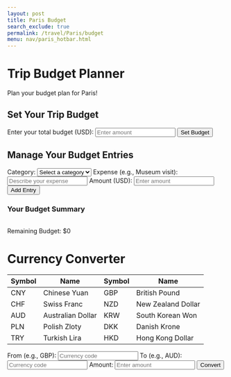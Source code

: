 ```yaml
---
layout: post
title: Paris Budget
search_exclude: true
permalink: /travel/Paris/budget
menu: nav/paris_hotbar.html
---
```

<link rel="stylesheet" href="{{ site.baseurl }}/assets/css/travel/budget.css"> 
<div class="header">
    <h1>Trip Budget Planner</h1>
    <p>Plan your budget plan for Paris!</p>
</div>
<div class="form-container">
    <h2>Set Your Trip Budget</h2>
    <form id="budgetForm">
        <label for="budget">Enter your total budget (USD):</label>
        <input type="number" id="budget" name="budget" required placeholder="Enter amount" step="0.01">
        <button type="submit">Set Budget</button>
    </form>
    <div id="budgetStatus"></div> 
</div>
<div class="container">
    <div class="form-container">
        <h2>Manage Your Budget Entries</h2>
        <form id="entryForm">
            <label for="category">Category:</label>
            <select id="category" name="category" required>
                <option value="">Select a category</option>
                <option value="Activities">Activities</option>
                <option value="Hotels">Hotels</option>
                <option value="Transportation">Transportation</option>
                <option value="Food">Food</option>
                <option value="Other">Other</option>
            </select>
            <label for="expense">Expense (e.g., Museum visit):</label>
            <input type="text" id="expense" name="expense" required placeholder="Describe your expense">
            <label for="entryAmount">Amount (USD):</label>
            <input type="number" id="entryAmount" name="entryAmount" required placeholder="Enter amount" step="0.01">
            <button type="submit">Add Entry</button>
        </form>
    </div>
</div>
<div class="container">
    <div class="budget-summary" id="budgetSummary">
        <h3>Your Budget Summary</h3>
        <table id="budgeting-table"></table>
    </div>
    <div id="remaining-budget-container">
        <p>Remaining Budget: <span id="remaining-budget">$0</span></p>
    </div>
</div>
<div class="container">
    <h1>Currency Converter</h1>
    <table>
        <thead>
            <tr>
                <th>Symbol</th><th>Name</th><th>Symbol</th><th>Name</th>
            </tr>
        </thead>
        <tbody>
            <tr>
                <td>CNY</td><td>Chinese Yuan</td><td>GBP</td><td>British Pound</td>
            </tr>
            <tr>
                <td>CHF</td><td>Swiss Franc</td><td>NZD</td><td>New Zealand Dollar</td>
            </tr>
            <tr>
                <td>AUD</td><td>Australian Dollar</td><td>KRW</td><td>South Korean Won</td>
            </tr>
            <tr>
                <td>PLN</td><td>Polish Zloty</td><td>DKK</td><td>Danish Krone</td>
            </tr>
            <tr>
                <td>TRY</td><td>Turkish Lira</td><td>HKD</td><td>Hong Kong Dollar</td>
            </tr>
        </tbody>
    </table>
    <div class="form-container">
        <label for="have">From (e.g., GBP):</label>
        <input type="text" id="have" placeholder="Currency code" required>
        <label for="want">To (e.g., AUD):</label>
        <input type="text" id="want" placeholder="Currency code" required>
        <label for="amount">Amount:</label>
        <input type="number" id="amount" placeholder="Enter amount" required>
        <button id="convertButton">Convert</button>
    </div>
    <div id="conversionResult"></div>
</div>

<script type="module">
    import { pythonURI, fetchOptions } from '{{site.baseurl}}/assets/js/api/config.js';
    document.getElementById('convertButton').addEventListener('click', function() {
        const have = document.getElementById('have').value.trim();
        const want = document.getElementById('want').value.trim();
        const amount = document.getElementById('amount').value.trim();
        const resultElement = document.getElementById('conversionResult');
        // Validate input fields
        if (!have || !want || !amount) {
            resultElement.textContent = 'Please fill out all fields.';
            return;
        }
        // Make a request to the backend API (Flask)
        fetch(`http://127.0.0.1:8887/api/convertcurrency?have=${have}&want=${want}&amount=${amount}`, {
            method: 'GET',
            headers: {
                'Content-Type': 'application/json'
            }
        })
        .then(response => response.json())
        .then(result => {
            if (result.new_amount) {
                resultElement.textContent = `${amount} ${have} = ${result.new_amount} ${want}`;
            } else {
                resultElement.textContent = `Error: Unable to convert currency.`;
            }
        })
        .catch(error => {
            resultElement.textContent = `Error: ${error.message}`;
        });
    });
</script>

<script type="module">
    import { pythonURI, fetchOptions } from '{{site.baseurl}}/assets/js/api/config.js';
    let totalBudget = 0; // This will store the total budget entered by the user

    // Fetch and display all budgeting entries and update the remaining budget
    async function fetchAndDisplayBudgeting() {
        try {
            const response = await fetch(`${pythonURI}/api/budgeting`, fetchOptions);
            const data = await response.json();

            const displayElement = document.getElementById('budgeting-display');
            if (data.length === 0) {
                displayElement.textContent = "No budgeting entries available.";
            } else {
                displayElement.textContent = "Budgeting Entries: ";
                data.forEach(entry => {
                    displayElement.innerHTML += `<br>Expense: ${entry.expense}, Cost: ${entry.cost}, Category: ${entry.category}, User ID: ${entry.user_id}`;
                });
            }

            // Update the remaining budget
            updateRemainingBudget();
        } catch (error) {
            console.error("Error fetching budgeting entries:", error);
            document.getElementById('budgeting-display').textContent = "Failed to load budgeting entries.";
        }
    }

    // Update the remaining budget display
    async function updateRemainingBudget() {
        try {
            const response = await fetch(`${pythonURI}/api/budgeting`, fetchOptions);
            const data = await response.json();

            // Calculate the total cost from all entries
            const totalCost = data.reduce((sum, entry) => sum + parseFloat(entry.cost), 0);

            // Calculate the remaining budget
            const remainingBudget = totalBudget - totalCost;

            // Display the remaining budget
            document.getElementById("remaining-budget").textContent = `$${remainingBudget.toFixed(2)}`;
        } catch (error) {
            console.error("Error calculating remaining budget:", error);
            document.getElementById("remaining-budget").textContent = "Error calculating remaining budget.";
        }
    }

    // Handle budget form submission (setting the total budget)
    document.getElementById('budgetForm').addEventListener('submit', function(e) {
        e.preventDefault();
        const budgetInput = document.getElementById('budget').value;
        totalBudget = parseFloat(budgetInput);

        if (totalBudget > 0) {
            // Display the total budget
            document.getElementById('budgetStatus').textContent = `Your total budget is $${totalBudget.toFixed(2)}`;

            // Recalculate and update remaining budget
            updateRemainingBudget();
        } else {
            alert("Please enter a valid total budget.");
        }
    });

    // Submit a new budgeting entry
    async function submitBudgeting(expense, cost, category) {
        try {
            const response = await fetch(`${pythonURI}/api/budgeting`, {
                ...fetchOptions,
                method: 'POST',
                headers: { 'Content-Type': 'application/json' },
                body: JSON.stringify({ expense, cost, category, user_id: 1 }),
            });

            if (response.ok) {
                createBudgetingTable(); // Refresh the table after adding a new entry
                updateRemainingBudget(); // Update the remaining budget
            } else {
                console.error('Failed to submit budgeting entry:', await response.json());
            }
        } catch (error) {
            console.error("Error creating new budgeting entry:", error);
        }
    }

    // Update a budgeting entry
    async function updateBudgeting(id, expense, cost, category) {
        try {
            const response = await fetch(`${pythonURI}/api/budgeting`, {
                method: 'PUT',
                headers: { 'Content-Type': 'application/json' },
                body: JSON.stringify({ id, expense, cost, category, user_id: 1 }),
            });

            if (response.ok) {
                createBudgetingTable(); // Refresh the table after updating an entry
                updateRemainingBudget(); // Update the remaining budget
            } else {
                console.error('Failed to update budgeting entry:', await response.json());
            }
        } catch (error) {
            console.error("Error updating budgeting entry:", error);
        }
    }

    // Delete a budgeting entry
    async function deleteBudgeting(id) {
        try {
            const response = await fetch(`${pythonURI}/api/budgeting`, {
                ...fetchOptions,
                method: 'DELETE',
                headers: { 'Content-Type': 'application/json' },
                body: JSON.stringify({ id }),
            });

            if (response.ok) {
                createBudgetingTable(); // Refresh the table after deleting an entry
                updateRemainingBudget(); // Update the remaining budget
            } else {
                console.error('Failed to delete budgeting entry:', await response.json());
            }
        } catch (error) {
            console.error("Error deleting budgeting entry:", error);
        }
    }

    // Dynamically create the budgeting entries table
    async function createBudgetingTable() {
        const table = document.getElementById("budgeting-table");
        table.innerHTML = ""; // Clear existing table content

        try {
            const response = await fetch(`${pythonURI}/api/budgeting`, fetchOptions);
            const data = await response.json();

            if (data.length === 0) {
                table.innerHTML = "<tr><td colspan='5'>No budgeting entries available.</td></tr>";
                return;
            }

            // Create table header
            const header = document.createElement("thead");
            header.innerHTML = `
                <tr>
                    <th>Expense</th>
                    <th>Cost</th>
                    <th>Category</th>
                    <th>User ID</th>
                    <th>Actions</th>
                </tr>`;
            table.appendChild(header);

            // Create table body
            const body = document.createElement("tbody");
            data.forEach((entry, index) => {
                const row = document.createElement("tr");

                row.innerHTML = `
                    <td>${entry.expense}</td>
                    <td>${entry.cost}</td>
                    <td>${entry.category}</td>
                    <td>${entry.user_id}</td>
                    <td>
                        <button class="action-btn" id="update-btn-${index}">Update</button>
                        <button class="action-btn" id="delete-btn-${index}">Delete</button>
                    </td>
                `;

                body.appendChild(row);
            });
            table.appendChild(body);

            // Bind event listeners dynamically after elements are added
            data.forEach((entry, index) => {
                const updateButton = document.getElementById(`update-btn-${index}`);
                const deleteButton = document.getElementById(`delete-btn-${index}`);

                if (updateButton) {
                    updateButton.addEventListener("click", () => handleUpdate(entry));
                }
                if (deleteButton) {
                    deleteButton.addEventListener("click", () => handleDelete(entry));
                }
            });
        } catch (error) {
            console.error("Error fetching budgeting entries:", error);
            table.innerHTML = "<tr><td colspan='5'>Failed to load budgeting entries.</td></tr>";
        }
    }

    // Handle new budgeting entry creation
    document.getElementById('entryForm').addEventListener('submit', async function(e) {
        e.preventDefault();
        const category = document.getElementById('category').value;
        const expense = document.getElementById('expense').value;
        const cost = parseFloat(document.getElementById('entryAmount').value);

        if (expense && cost && category) {
            await submitBudgeting(expense, cost, category);
        } else {
            alert("Please enter valid data.");
        }
    });
        // Prompt the user to update a budgeting entry
        async function handleUpdate(entry) {
            const newExpense = prompt("Enter a new expense:");
            const newCost = prompt("Enter a new cost:");
            const newCategory = prompt("Enter a new category:");

            if (newExpense && newCost && newCategory) {
                await updateBudgeting(entry.id, newExpense, newCost, newCategory);
            } else {
                alert("Please enter valid data.");
            }
        }

        // Handle delete budgeting entry
        async function handleDelete(entry) {
            const confirmDelete = confirm("Are you sure you want to delete this budgeting entry?");
            if (confirmDelete) {
                await deleteBudgeting(entry.id);
            }
        }
    // Initialize the app
    createBudgetingTable();
</script>